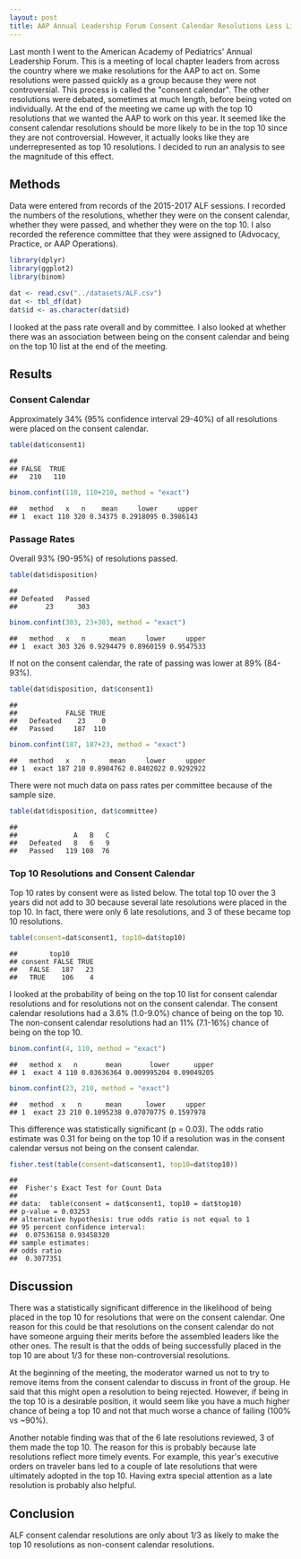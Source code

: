 ```yaml
---
layout: post
title: AAP Annual Leadership Forum Consent Calendar Resolutions Less Likely to Make Top 10 
---
```


Last month I went to the American Academy of Pediatrics' Annual Leadership Forum. This is a meeting of local chapter leaders from across the country where we make resolutions for the AAP to act on. Some resolutions were passed quickly as a group because they were not controversial. This process is called the "consent calendar". The other resolutions were debated, sometimes at much length, before being voted on individually. At the end of the meeting we came up with the top 10 resolutions that we wanted the AAP to work on this year. It seemed like the consent calendar resolutions should be more likely to be in the top 10 since they are not controversial.  However, it actually looks like they are underrepresented as top 10 resolutions. I decided to run an analysis to see the magnitude of this effect.

## Methods
Data were entered from records of the 2015-2017 ALF sessions. I recorded the numbers of the resolutions, whether they were on the consent calendar, whether they were passed, and whether they were on the top 10. I also recorded the reference committee that they were assigned to (Advocacy, Practice, or AAP Operations).



```r
library(dplyr)
library(ggplot2)
library(binom)

dat <- read.csv("../datasets/ALF.csv")
dat <- tbl_df(dat)
dat$id <- as.character(dat$id)
```

I looked at the pass rate overall and by committee. I also looked at whether there was an association between being on the consent calendar and being on the top 10 list at the end of the meeting.

## Results
### Consent Calendar
Approximately 34% (95% confidence interval 29-40%) of all resolutions were placed on the consent calendar.


```r
table(dat$consent1)
```

```
## 
## FALSE  TRUE 
##   210   110
```

```r
binom.confint(110, 110+210, method = "exact")
```

```
##   method   x   n    mean     lower     upper
## 1  exact 110 320 0.34375 0.2918095 0.3986143
```

### Passage Rates
Overall 93% (90-95%) of resolutions passed. 

```r
table(dat$disposition)
```

```
## 
## Defeated   Passed 
##       23      303
```

```r
binom.confint(303, 23+303, method = "exact")
```

```
##   method   x   n      mean     lower     upper
## 1  exact 303 326 0.9294479 0.8960159 0.9547533
```

If not on the consent calendar, the rate of passing was lower at 89% (84-93%).


```r
table(dat$disposition, dat$consent1)
```

```
##           
##            FALSE TRUE
##   Defeated    23    0
##   Passed     187  110
```

```r
binom.confint(187, 187+23, method = "exact")
```

```
##   method   x   n      mean     lower     upper
## 1  exact 187 210 0.8904762 0.8402022 0.9292922
```

There were not much data on pass rates per committee because of the sample size. 


```r
table(dat$disposition, dat$committee)
```

```
##           
##              A   B   C
##   Defeated   8   6   9
##   Passed   119 108  76
```

### Top 10 Resolutions and Consent Calendar
Top 10 rates by consent were as listed below. The total top 10 over the 3 years did not add to 30 because several late resolutions were placed in the top 10. In fact, there were only 6 late resolutions, and 3 of these became top 10 resolutions.


```r
table(consent=dat$consent1, top10=dat$top10)
```

```
##        top10
## consent FALSE TRUE
##   FALSE   187   23
##   TRUE    106    4
```

I looked at the probability of being on the top 10 list for consent calendar resolutions and for resolutions not on the consent calendar. The consent calendar resolutions had a 3.6% (1.0-9.0%) chance of being on the top 10. The non-consent calendar resolutions had an 11% (7.1-16%) chance of being on the top 10. 


```r
binom.confint(4, 110, method = "exact")
```

```
##   method x   n       mean       lower      upper
## 1  exact 4 110 0.03636364 0.009995204 0.09049205
```

```r
binom.confint(23, 210, method = "exact")
```

```
##   method  x   n      mean      lower     upper
## 1  exact 23 210 0.1095238 0.07070775 0.1597978
```

This difference was statistically significant (p = 0.03). The odds ratio estimate was 0.31 for being on the top 10 if a resolution was in the consent calendar versus not being on the consent calendar.


```r
fisher.test(table(consent=dat$consent1, top10=dat$top10))
```

```
## 
## 	Fisher's Exact Test for Count Data
## 
## data:  table(consent = dat$consent1, top10 = dat$top10)
## p-value = 0.03253
## alternative hypothesis: true odds ratio is not equal to 1
## 95 percent confidence interval:
##  0.07536158 0.93458320
## sample estimates:
## odds ratio 
##  0.3077351
```

## Discussion
There was a statistically significant difference in the likelihood of being placed in the top 10 for resolutions that were on the consent calendar. One reason for this could be that resolutions on the consent calendar do not have someone arguing their merits before the assembled leaders like the other ones. The result is that the odds of being successfully placed in the top 10 are about 1/3 for these non-controversial resolutions.

At the beginning of the meeting, the moderator warned us not to try to remove items from the consent calendar to discuss in front of the group. He said that this might open a resolution to being rejected. However, if being in the top 10 is a desirable position, it would seem like you have a much higher chance of being a top 10 and not that much worse a chance of failing (100% vs ~90%).

Another notable finding was that of the 6 late resolutions reviewed, 3 of them made the top 10. The reason for this is probably because late resolutions reflect more timely events. For example, this year's executive orders on traveler bans led to a couple of late resolutions that were ultimately adopted in the top 10. Having extra special attention as a late resolution is probably also helpful.

## Conclusion
ALF consent calendar resolutions are only about 1/3 as likely to make the top 10 resolutions as non-consent calendar resolutions.
